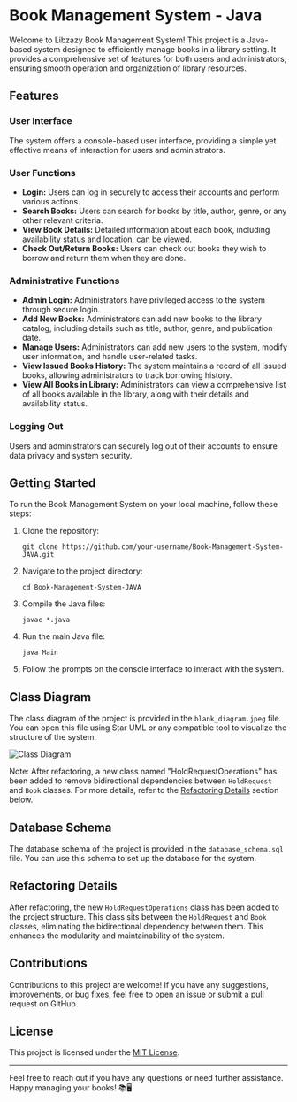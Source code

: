 # Book Management System - Java

Welcome to Libzazy Book Management System! This project is a Java-based system designed to efficiently manage books in a library setting. It provides a comprehensive set of features for both users and administrators, ensuring smooth operation and organization of library resources.

## Features

### User Interface

The system offers a console-based user interface, providing a simple yet effective means of interaction for users and administrators.

### User Functions

- **Login:** Users can log in securely to access their accounts and perform various actions.
- **Search Books:** Users can search for books by title, author, genre, or any other relevant criteria.
- **View Book Details:** Detailed information about each book, including availability status and location, can be viewed.
- **Check Out/Return Books:** Users can check out books they wish to borrow and return them when they are done.

### Administrative Functions

- **Admin Login:** Administrators have privileged access to the system through secure login.
- **Add New Books:** Administrators can add new books to the library catalog, including details such as title, author, genre, and publication date.
- **Manage Users:** Administrators can add new users to the system, modify user information, and handle user-related tasks.
- **View Issued Books History:** The system maintains a record of all issued books, allowing administrators to track borrowing history.
- **View All Books in Library:** Administrators can view a comprehensive list of all books available in the library, along with their details and availability status.

### Logging Out

Users and administrators can securely log out of their accounts to ensure data privacy and system security.

## Getting Started

To run the Book Management System on your local machine, follow these steps:

1. Clone the repository:

   ```
   git clone https://github.com/your-username/Book-Management-System-JAVA.git
   ```

2. Navigate to the project directory:

   ```
   cd Book-Management-System-JAVA
   ```

3. Compile the Java files:

   ```
   javac *.java
   ```

4. Run the main Java file:

   ```
   java Main
   ```

5. Follow the prompts on the console interface to interact with the system.

## Class Diagram

The class diagram of the project is provided in the `blank_diagram.jpeg` file. You can open this file using Star UML or any compatible tool to visualize the structure of the system.

![Class Diagram](Book-Management-System-JAVA/Blankdiagram.jpeg)

Note: After refactoring, a new class named "HoldRequestOperations" has been added to remove bidirectional dependencies between `HoldRequest` and `Book` classes. For more details, refer to the [Refactoring Details](#refactoring-details) section below.

## Database Schema

The database schema of the project is provided in the `database_schema.sql` file. You can use this schema to set up the database for the system.

## Refactoring Details

After refactoring, the new `HoldRequestOperations` class has been added to the project structure. This class sits between the `HoldRequest` and `Book` classes, eliminating the bidirectional dependency between them. This enhances the modularity and maintainability of the system.

## Contributions

Contributions to this project are welcome! If you have any suggestions, improvements, or bug fixes, feel free to open an issue or submit a pull request on GitHub.

## License

This project is licensed under the [MIT License](LICENSE).

---

Feel free to reach out if you have any questions or need further assistance. Happy managing your books! 📚🖥️
